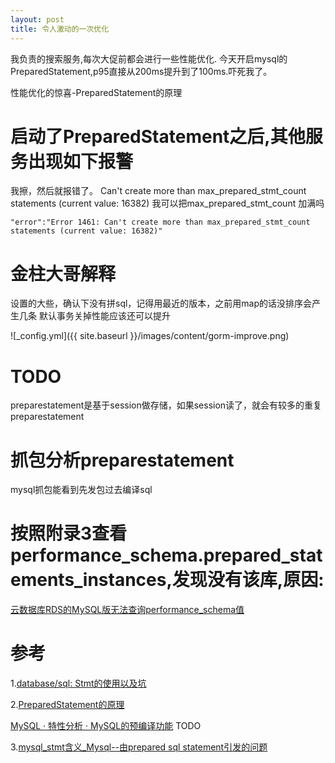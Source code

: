 ```yaml
---
layout: post
title: 令人激动的一次优化
---
```


我负责的搜索服务,每次大促前都会进行一些性能优化.
今天开启mysql的PreparedStatement,p95直接从200ms提升到了100ms.吓死我了。

性能优化的惊喜-PreparedStatement的原理

# 启动了PreparedStatement之后,其他服务出现如下报警

我擦，然后就报错了。
Can't create more than max_prepared_stmt_count statements (current value: 16382)
我可以把max_prepared_stmt_count 加满吗

```
"error":"Error 1461: Can't create more than max_prepared_stmt_count statements (current value: 16382)"
```

# 金柱大哥解释
设置的大些，确认下没有拼sql，记得用最近的版本，之前用map的话没排序会产生几条
默认事务关掉性能应该还可以提升

![_config.yml]({{ site.baseurl }}/images/content/gorm-improve.png)

# TODO
preparestatement是基于session做存储，如果session读了，就会有较多的重复preparestatement

# 抓包分析preparestatement
mysql抓包能看到先发包过去编译sql

# 按照附录3查看performance_schema.prepared_statements_instances,发现没有该库,原因:
[云数据库RDS的MySQL版无法查询performance_schema值](https://help.aliyun.com/document_detail/41726.html)


# 参考
1.[database/sql: Stmt的使用以及坑](https://studygolang.com/articles/1795)

[](https://blog.csdn.net/vkingnew/article/details/80972823)

2.[PreparedStatement的原理](https://www.geek-share.com/detail/2693287038.html)

[MySQL · 特性分析 · MySQL的预编译功能](http://mysql.taobao.org/monthly/2018/04/07/)  TODO

[](https://www.cnblogs.com/micrari/p/7112781.html)

3.[mysql_stmt含义_Mysql--由prepared sql statement引发的问题](https://blog.csdn.net/weixin_39927623/article/details/114825698)